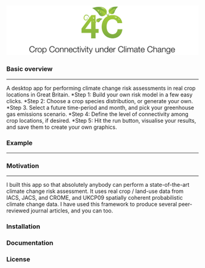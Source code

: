 <p align="center">
  <img src="https://github.com/pskelsey/4C/blob/gh-pages/4c_logo_v2.png">
</p>


### Basic overview
***
A desktop app for performing climate change risk assessments in real crop locations in Great Britain. 
*Step 1: Build your own risk model in a few easy clicks.
*Step 2: Choose a crop species distribution, or generate your own.
*Step 3. Select a future time-period and month, and pick your greenhouse gas emissions scenario.
*Step 4: Define the level of connectivity among crop locations, if desired.
*Step 5: Hit the run button, visualise your results, and save them to create your own graphics. 

### Example
___


### Motivation
___
I built this app so that absolutely anybody can perform a state-of-the-art climate change risk assessment. It uses real crop / land-use data from IACS, JACS, and CROME, and UKCP09 spatially coherent probabilistic climate change data. I have used this framework to produce several peer-reviewed journal articles, and you can too. 

### Installation


### Documentation


### License
